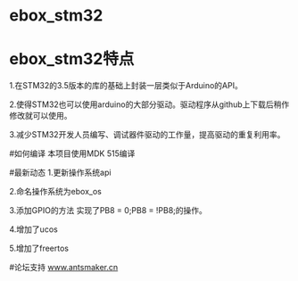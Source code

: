 # ebox_stm32
# ebox_stm32特点
1.在STM32的3.5版本的库的基础上封装一层类似于Arduino的API。

2.使得STM32也可以使用arduino的大部分驱动。驱动程序从github上下载后稍作修改就可以使用。

3.减少STM32开发人员编写、调试器件驱动的工作量，提高驱动的重复利用率。

#如何编译
本项目使用MDK 515编译

#最新动态
1.更新操作系统api

2.命名操作系统为ebox_os

3.添加GPIO的方法
实现了PB8 = 0;PB8 = !PB8;的操作。

4.增加了ucos

5.增加了freertos

#论坛支持
www.antsmaker.cn

